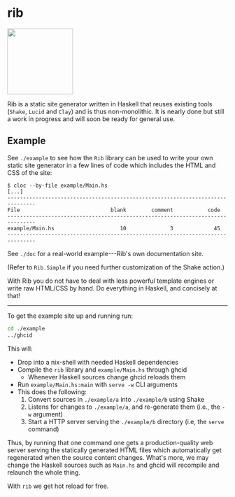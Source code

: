 # rib

<!--
Credit for this image: https://www.svgrepo.com/svg/24439/ribs
-->
<img src="https://raw.githubusercontent.com/srid/rib/master/example/a/static/ribs.svg?sanitize=true" width="150" />

Rib is a static site generator written in Haskell that reuses existing tools
(`Shake`, `Lucid` and `Clay`) and is thus non-monolithic. It is nearly done but
still a work in progress and will soon be ready for general use.

## Example

See `./example` to see how the `Rib` library can be used to write your own
static site generator in a few lines of code which includes the HTML and CSS of
the site:

```
$ cloc --by-file example/Main.hs
[...]
-------------------------------------------------------------------------------
File                             blank        comment           code
-------------------------------------------------------------------------------
example/Main.hs                     10              3             45
-------------------------------------------------------------------------------
```

See `./doc` for a real-world example---Rib's own documentation site.

(Refer to `Rib.Simple` if you need further customization of the Shake action.)

With Rib you do not have to deal with less powerful template engines or
write raw HTML/CSS by hand. Do everything in Haskell, and concisely at that!

---

To get the example site up and running run:

```bash
cd ./example
../ghcid
```

This will:

- Drop into a nix-shell with needed Haskell dependencies
- Compile the `rib` library and `example/Main.hs` through ghcid
  - Whenever Haskell sources change ghcid reloads them
- Run `example/Main.hs:main` with `serve -w` CLI arguments
- This does the following:
  1. Convert sources in `./example/a` into `./example/b` using Shake
  2. Listens for changes to `./example/a`, and re-generate them (i.e., the `-w` argument)
  3. Start a HTTP server serving the `./example/b` directory (i.e, the `serve` command)

Thus, by running that one command one gets a production-quality web server
serving the statically generated HTML files which automatically get regenerated
when the source content changes. What's more, we may change the Haskell sources
such as `Main.hs` and ghcid will recompile and relaunch the whole thing.

With `rib` we get hot reload for free.
